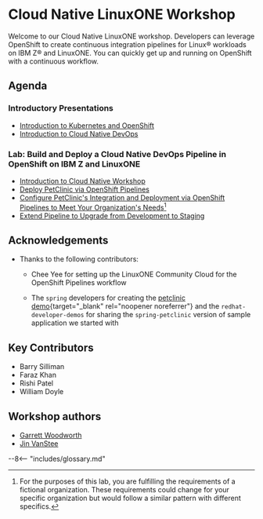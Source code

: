 # Cloud Native LinuxONE Workshop 

Welcome to our Cloud Native LinuxONE workshop. Developers can leverage OpenShift to create continuous integration pipelines for Linux® workloads on IBM Z® and LinuxONE. You can quickly get up and running on OpenShift with a continuous workflow.

## Agenda

### Introductory Presentations

* [Introduction to Kubernetes and OpenShift](presentations/Kubernetes_Openshift_Introduction.pdf)
* [Introduction to Cloud Native DevOps](presentations/cloud_native_devops_introduction.pdf)

### Lab: Build and Deploy a Cloud Native DevOps Pipeline in OpenShift on IBM Z and LinuxONE

* [Introduction to Cloud Native Workshop](introduction.md)
* [Deploy PetClinic via OpenShift Pipelines](build-and-deploy/build_overview.md)
* [Configure PetClinic's Integration and Deployment via OpenShift Pipelines to Meet Your Organization's Needs](full-dev-pipeline/configure_overview.md)[^1]
* [Extend Pipeline to Upgrade from Development to Staging](application-promotion/promote_overview.md)

[^1]: For the purposes of this lab, you are fulfilling the requirements of a fictional organization. These requirements could change for your specific organization but would follow a similar pattern with different specifics.

## Acknowledgements
* Thanks to the following contributors:

    - Chee Yee for setting up the LinuxONE Community Cloud for the OpenShift Pipelines workflow

    - The `spring` developers for creating the [petclinic demo](https://projects.spring.io/spring-petclinic/){target="_blank" rel="noopener noreferrer"} and the `redhat-developer-demos` for sharing the `spring-petclinic` version of sample application we started with

## Key Contributors
* Barry Silliman
* Faraz Khan
* Rishi Patel
* William Doyle

## Workshop authors
* [Garrett Woodworth](mailto:garrett.lee.woodworth@ibm.com)
* [Jin VanStee](mailto:jinxiong@us.ibm.com)

--8<-- "includes/glossary.md"